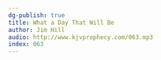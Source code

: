 ```yaml
---
dg-publish: true
title: What a Day That Will Be
author: Jim Hill
audio: http://www.kjvprophecy.com/063.mp3
index: 063
---
```


